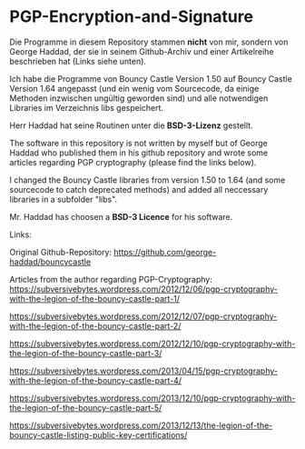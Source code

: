 # PGP-Encryption-and-Signature

Die Programme in diesem Repository stammen <b>nicht</b> von mir, sondern von George Haddad, der sie in seinem Github-Archiv und einer Artikelreihe beschrieben hat (Links siehe unten).

Ich habe die Programme von Bouncy Castle Version 1.50 auf Bouncy Castle Version 1.64 angepasst (und ein wenig vom Sourcecode, da einige Methoden inzwischen ungültig geworden sind) und alle notwendigen Libraries im Verzeichnis libs gespeichert.

Herr Haddad hat seine Routinen unter die <b>BSD-3-Lizenz</b> gestellt.

The software in this repository is not written by myself but of George Haddad who published them in his github repository and wrote some articles regarding PGP cryptography (please find the links below).

I changed the Bouncy Castle libraries from version 1.50 to 1.64 (and some sourcecode to catch deprecated methods) and added all neccessary libraries in a subfolder "libs".

Mr. Haddad has choosen a <b>BSD-3 Licence</b> for his software.

Links:

Original Github-Repository: https://github.com/george-haddad/bouncycastle

Articles from the author regarding PGP-Cryptography:
https://subversivebytes.wordpress.com/2012/12/06/pgp-cryptography-with-the-legion-of-the-bouncy-castle-part-1/

https://subversivebytes.wordpress.com/2012/12/07/pgp-cryptography-with-the-legion-of-the-bouncy-castle-part-2/

https://subversivebytes.wordpress.com/2012/12/10/pgp-cryptography-with-the-legion-of-the-bouncy-castle-part-3/

https://subversivebytes.wordpress.com/2013/04/15/pgp-cryptography-with-the-legion-of-the-bouncy-castle-part-4/

https://subversivebytes.wordpress.com/2013/12/10/pgp-cryptography-with-the-legion-of-the-bouncy-castle-part-5/

https://subversivebytes.wordpress.com/2013/12/13/the-legion-of-the-bouncy-castle-listing-public-key-certifications/
